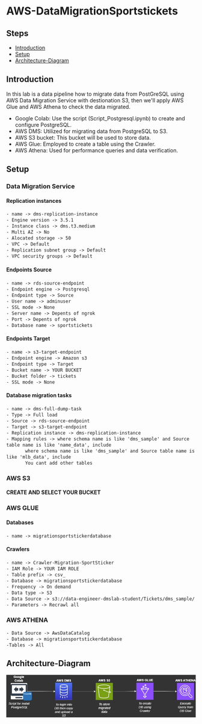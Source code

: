 # AWS-DataMigrationSportstickets

## Steps
- [Introduction](##Introduction)
- [Setup](##Setup)
- [Architecture-Diagram](##Architecture-Diagram)

## Introduction
In this lab is a data pipeline how to migrate data from PostGreSQL using AWS Data Migration Service with destionation S3, then we'll apply AWS Glue and AWS Athena
to check the data migrated.

- Google Colab: Use the script (Script_Postgresql.ipynb) to create and configure PostgreSQL.
- AWS DMS: Utilized for migrating data from PostgreSQL to S3.
- AWS S3 bucket: This bucket will be used to store data.
- AWS Glue: Employed to create a table using the Crawler.
- AWS Athena: Used for performance queries and data verification.
  
## Setup

### Data Migration Service

#### Replication instances
    - name -> dms-replication-instance
    - Engine version -> 3.5.1
    - Instance class -> dms.t3.medium
    - Multi AZ -> No
    - Alocated storage -> 50
    - VPC -> Default
    - Replication subnet group -> Default
    - VPC security groups -> Default

#### Endpoints Source

    - name -> rds-source-endpoint
    - Endpoint engine -> Postgresql
    - Endpoint type -> Source
    - User name -> adminuser
    - SSL mode -> None
    - Server name -> Depents of ngrok
    - Port -> Depents of ngrok
    - Database name -> sportstickets

#### Endpoints Target

    - name -> s3-target-endpoint
    - Endpoint engine -> Amazon s3
    - Endpoint type -> Target
    - Bucket name -> YOUR BUCKET
    - Bucket folder -> tickets
    - SSL mode -> None

#### Database migration tasks

    - name -> dms-full-dump-task
    - Type -> Full load
    - Source -> rds-source-endpoint
    - Target -> s3-target-endpoint
    - Replication instance -> dms-replication-instance
    - Mapping rules -> where schema name is like 'dms_sample' and Source table name is like 'name_data', include
		   where schema name is like 'dms_sample' and Source table name is like 'mlb_data', include
		   You cant add other tables

### AWS S3
#### CREATE AND SELECT YOUR BUCKET

### AWS GLUE

#### Databases 
    - name -> migrationsportstickerdatabase

#### Crawlers

    - name -> Crawler-Migration-SportSticker
    - IAM Role -> YOUR IAM ROLE
    - Table prefix -> csv_
    - Database -> migrationsportstickerdatabase
    - Frequency -> On demand
    - Data type -> S3
    - Data Source -> s3://data-engineer-dmslab-student/Tickets/dms_sample/
    - Parameters -> Recrawl all

### AWS ATHENA

    - Data Source -> AwsDataCatalog
    - Database -> migrationsportstickerdatabase
    -Tables -> All

## Architecture-Diagram
![Architecture Diagram](AWS-Migration-SportStickets.jpg)

